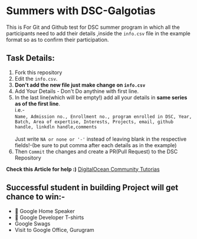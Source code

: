# Summers with DSC-Galgotias 
This is For Git and Github test for DSC summer program in which all the participants need to add their details ,inside the `info.csv` file in the example format so as to confirm their participation.

## Task Details:
<ol>
  <li>Fork this repository</li>
  <li>Edit the <code>info.csv</code>.</li>
  <li><b>Don't add the new file just make change on <code>info.csv</code></b></li> 
  <li>Add Your Details - Don't Do anythine with first line.</li>
 <li>In the last line(which will be empty!) add all your details in <b>same series as of the first line</b>.
   <br />
   i.e.-
   <br /><code>Name, Admission no., Enrollment no., program enrolled in DSC, Year, Batch, Area of expertise, Interests, Projects, email, github handle, linkdln handle,comments</code>
   <br /> <br />
   Just write <code>NA or none or '-'</code> instead of leaving blank in the respective fields!-(be sure to put comma after each details as in the example)</li>
  <li>Then <code>Commit</code> the changes and create a PR(Pull Request) to the DSC Repository</li>
</ol>

<b>Check this Article for help :)</b> 
[DigitalOcean Community Tutorias](https://www.digitalocean.com/community/tutorials/how-to-create-a-pull-request-on-github)
## Successful student in building Project will get chance to win:-
* 🥇 Google Home Speaker
* 🥇 Google Developer T-shirts
*   Google Swags
*   Visit to Google Office, Gurugram
